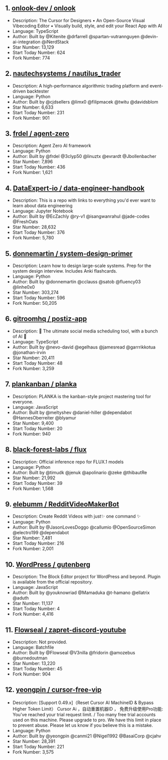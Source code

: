 ## 1. [onlook-dev / onlook](https://github.com/onlook-dev/onlook)
- Description: The Cursor for Designers • An Open-Source Visual Vibecoding Editor • Visually build, style, and edit your React App with AI
- Language: TypeScript
- Author: Built by @Kitenite @drfarrell @spartan-vutrannguyen @devin-ai-integration @iNerdStack
- Star Number: 13,129
- Start Today Number: 624
- Fork Number: 774

## 2. [nautechsystems / nautilus_trader](https://github.com/nautechsystems/nautilus_trader)
- Description: A high-performance algorithmic trading platform and event-driven backtester
- Language: Python
- Author: Built by @cjdsellers @limx0 @filipmacek @twitu @davidsblom
- Star Number: 6,633
- Start Today Number: 231
- Fork Number: 901

## 3. [frdel / agent-zero](https://github.com/frdel/agent-zero)
- Description: Agent Zero AI framework
- Language: Python
- Author: Built by @frdel @3clyp50 @linuztx @evrardt @Jbollenbacher
- Star Number: 7,896
- Start Today Number: 436
- Fork Number: 1,621

## 4. [DataExpert-io / data-engineer-handbook](https://github.com/DataExpert-io/data-engineer-handbook)
- Description: This is a repo with links to everything you'd ever want to learn about data engineering
- Language: Jupyter Notebook
- Author: Built by @EcZachly @ry-v1 @isangwanrahul @jade-codes @FreshOats
- Star Number: 28,632
- Start Today Number: 376
- Fork Number: 5,780

## 5. [donnemartin / system-design-primer](https://github.com/donnemartin/system-design-primer)
- Description: Learn how to design large-scale systems. Prep for the system design interview. Includes Anki flashcards.
- Language: Python
- Author: Built by @donnemartin @cclauss @satob @fluency03 @linhe0x0
- Star Number: 303,274
- Start Today Number: 596
- Fork Number: 50,205

## 6. [gitroomhq / postiz-app](https://github.com/gitroomhq/postiz-app)
- Description: 📨 The ultimate social media scheduling tool, with a bunch of AI 🤖
- Language: TypeScript
- Author: Built by @nevo-david @egelhaus @jamesread @garrrikkotua @jonathan-irvin
- Star Number: 20,411
- Start Today Number: 48
- Fork Number: 3,259

## 7. [plankanban / planka](https://github.com/plankanban/planka)
- Description: PLANKA is the kanban-style project mastering tool for everyone.
- Language: JavaScript
- Author: Built by @meltyshev @daniel-hiller @dependabot @HannesOberreiter @blyamur
- Star Number: 9,400
- Start Today Number: 20
- Fork Number: 940

## 8. [black-forest-labs / flux](https://github.com/black-forest-labs/flux)
- Description: Official inference repo for FLUX.1 models
- Language: Python
- Author: Built by @timudk @jenuk @apolinario @zeke @thibautRe
- Star Number: 21,992
- Start Today Number: 39
- Fork Number: 1,568

## 9. [elebumm / RedditVideoMakerBot](https://github.com/elebumm/RedditVideoMakerBot)
- Description: Create Reddit Videos with just✨ one command ✨
- Language: Python
- Author: Built by @JasonLovesDoggo @callumio @OpenSourceSimon @electro199 @dependabot
- Star Number: 7,481
- Start Today Number: 216
- Fork Number: 2,001

## 10. [WordPress / gutenberg](https://github.com/WordPress/gutenberg)
- Description: The Block Editor project for WordPress and beyond. Plugin is available from the official repository.
- Language: JavaScript
- Author: Built by @youknowriad @Mamaduka @t-hamano @ellatrix @aduth
- Star Number: 11,137
- Start Today Number: 4
- Fork Number: 4,416

## 11. [Flowseal / zapret-discord-youtube](https://github.com/Flowseal/zapret-discord-youtube)
- Description: Not provided. 
- Language: Batchfile
- Author: Built by @Flowseal @V3nilla @fridorin @amozebus @burnedoutman
- Star Number: 13,220
- Start Today Number: 45
- Fork Number: 904

## 12. [yeongpin / cursor-free-vip](https://github.com/yeongpin/cursor-free-vip)
- Description: [Support 0.49.x]（Reset Cursor AI MachineID & Bypass Higher Token Limit） Cursor Ai ，自动重置机器ID ， 免费升级使用Pro功能: You've reached your trial request limit. / Too many free trial accounts used on this machine. Please upgrade to pro. We have this limit in place to prevent abuse. Please let us know if you believe this is a mistake.
- Language: Python
- Author: Built by @yeongpin @canmi21 @Nigel1992 @BasaiCorp @cjahv
- Star Number: 28,391
- Start Today Number: 221
- Fork Number: 3,575